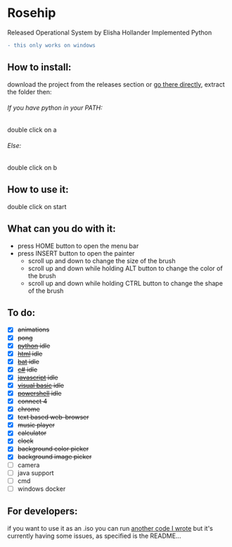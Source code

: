 # Rosehip
Released Operational System by Elisha Hollander Implemented Python

```diff
- this only works on windows
```

## How to install:

download the project from the releases section or [go there directly](https://github.com/donno2048/Rosehip/releases), extract the folder then:
###### If you have python in your PATH:
double click on a
###### Else:
double click on b
## How to use it:
double click on start

## What can you do with it:

* press HOME button to open the menu bar
* press INSERT button to open the painter
  * scroll up and down to change the size of the brush
  * scroll up and down while holding ALT button to change the color of the brush
  * scroll up and down while holding CTRL button to change the shape of the brush


## To do:
- [x] ~~animations~~
- [x] ~~pong~~
- [x] ~~[python](https://www.python.org/) idle~~
- [x] ~~[html](https://en.wikipedia.org/wiki/HTML) idle~~
- [x] ~~[bat](https://en.wikipedia.org/wiki/Batch_file) idle~~
- [x] ~~[c#](https://docs.microsoft.com/en-us/dotnet/csharp/) idle~~
- [x] ~~[javascript](https://www.javascript.com/) idle~~
- [x] ~~[visual basic](https://docs.microsoft.com/en-us/dotnet/visual-basic/) idle~~
- [x] ~~[powershell](https://docs.microsoft.com/en-us/powershell/scripting/overview?view=powershell-7) idle~~
- [x] ~~connect 4~~
- [x] ~~chrome~~
- [x] ~~text based web-browser~~
- [x] ~~music player~~
- [x] ~~calculator~~
- [x] ~~clock~~
- [x] ~~background color picker~~
- [x] ~~background image picker~~
- [ ] camera
- [ ] java support
- [ ] cmd
- [ ] windows docker

## For developers:

if you want to use it as an .iso you can run [another code I wrote](https://github.com/donno2048/CITUR) but it's currently having some issues, as specified is the README...
